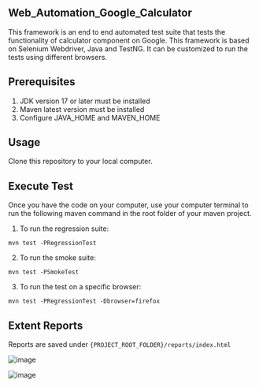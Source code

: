 ## Web_Automation_Google_Calculator
This framework is an end to end automated test suite that tests the functionality of calculator component on Google. This framework is based on Selenium Webdriver, Java and TestNG. It can be customized to run the tests using different browsers.

## Prerequisites
1. JDK version 17 or later must be installed
2. Maven latest version must be installed
3. Configure JAVA_HOME and MAVEN_HOME

## Usage
Clone this repository to your local computer.

## Execute Test
Once you have the code on your computer, use your computer terminal to run the following maven command in the root folder of your maven project.

1. To run the regression suite:
```
mvn test -PRegressionTest
```

2. To run the smoke suite:
```
mvn test -PSmokeTest
```

3. To run the test on a specific browser:
```
mvn test -PRegressionTest -Dbrowser=firefox
```

## Extent Reports
Reports are saved under ``` {PROJECT_ROOT_FOLDER}/reports/index.html ```


![image](https://github.com/user-attachments/assets/cdc89c29-6cc6-4315-a4ee-19b7add3b3fe)

![image](https://github.com/user-attachments/assets/d970198c-aed3-437f-acc8-3ddb99686d0e)
